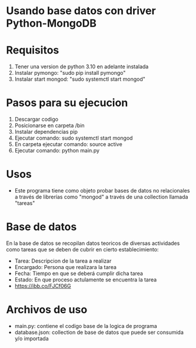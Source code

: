 # Usando base datos con driver Python-MongoDB

# Requisitos
1. Tener una version de python 3.10 en adelante instalada
2. Instalar pymongo: "sudo pip install pymongo"
3. Instalar start mongod: "sudo systemctl start mongod"


# Pasos para su ejecucion

1. Descargar codigo
2. Posicionarse en carpeta /bin
3. Instalar dependencias pip
4. Ejecutar comando: sudo systemctl start mongod
5. En carpeta ejecutar comando: source active
6. Ejecutar comando: python main.py  

# Usos
- Este programa tiene como objeto probar bases de datos no relacionales a través de librerías como "mongod" a través de una collection llamada "tareas"


# Base de datos
En la base de datos se recopilan datos teoricos de diversas actividades como tareas que se deben de cubrir en cierto establecimiento:
- Tarea: Descripcion de la tarea a realizar
- Encargado: Persona que realizara la tarea
- Fecha: Tiempo en que se deberá cumplir dicha tarea
- Estado: En que proceso actulamente se encuentra la tarea
- https://ibb.co/FJCf06G

# Archivos de uso
- main.py: contiene el codigo base de la logica de programa
- database.json: collection de base de datos que puede ser consumida y/o importada
